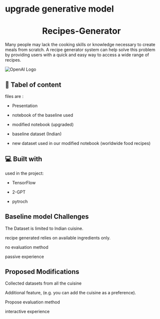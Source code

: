 # upgrade generative model 
<h1 align="center" id="title">Recipes-Generator</h1>
<p id="description"> Many people may lack the cooking skills or knowledge necessary to create meals from scratch. A recipe generator system can help solve this problem by providing users with a quick and easy way to access a wide range of recipes.
 
 ![OpenAI Logo](https://example.com/openai_logo.png)
 
<h2>🚀 Tabel of content</h2>
files are : 

*   Presentation

*   notebook of the baseline used
  
*   modified notebook (upgraded)
  
*   baseline dataset (Indian)
  
*   new dataset used in our modified notebook (worldwide food recipes)
<h2>💻 Built with</h2>

used in the project:

*   TensorFlow
  
*   2-GPT
  
*   pytroch
  
<h2> Baseline model Challenges</h2>

The Dataset is limited to Indian cuisine.

recipe generated relies on available ingredients only.

no evaluation method

passive experience

 <h2> Proposed Modifications </h2>
 
Collected datasets from all the cuisine

Additional feature, (e.g. you can add the cuisine as a preference).

Propose evaluation method

interactive experience
